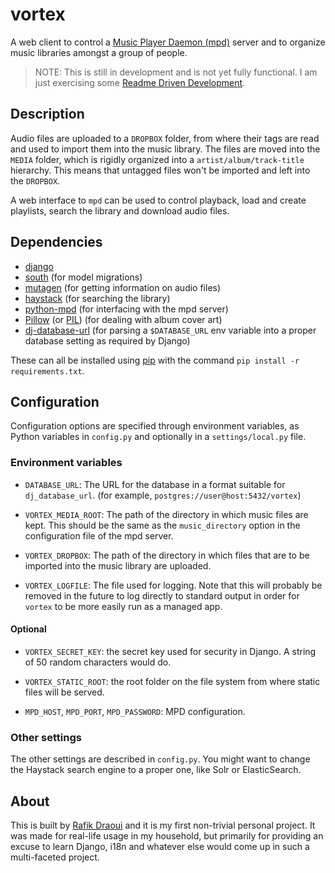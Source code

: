 # vortex

A web client to control a [Music Player Daemon (mpd)][mpd] server and to
organize music libraries amongst a group of people.

> NOTE: This is still in development and is not yet fully functional. I am
> just exercising some [Readme Driven Development][rdd].


## Description

Audio files are uploaded to a `DROPBOX` folder, from where their tags are read
and used to import them into the music library. The files are moved into the
`MEDIA` folder, which is rigidly organized into a `artist/album/track-title`
hierarchy. This means that untagged files won't be imported and left into the
`DROPBOX`.

A web interface to `mpd` can be used to control playback, load and create
playlists, search the library and download audio files.


## Dependencies
* [django][]
* [south][] (for model migrations)
* [mutagen][] (for getting information on audio files)
* [haystack][] (for searching the library)
* [python-mpd][] (for interfacing with the mpd server)
* [Pillow][] (or [PIL][]) (for dealing with album cover art)
* [dj-database-url][] (for parsing a `$DATABASE_URL` env variable into a proper
                       database setting as required by Django)

These can all be installed using [pip][] with the command `pip install -r
requirements.txt`.


## Configuration

Configuration options are specified through environment variables, as Python
variables in `config.py` and optionally in a `settings/local.py` file.


### Environment variables

* `DATABASE_URL`: The URL for the database in a format suitable for
  `dj_database_url`. (for example, `postgres://user@host:5432/vortex`)

* `VORTEX_MEDIA_ROOT`: The path of the directory in which music files are kept.
  This should be the same as the `music_directory` option in the configuration
  file of the mpd server.

* `VORTEX_DROPBOX`: The path of the directory in which files that are to be
  imported into the music library are uploaded.

* `VORTEX_LOGFILE`: The file used for logging. Note that this will probably be
  removed in the future to log directly to standard output in order for
  `vortex` to be more easily run as a managed app.

#### Optional

* `VORTEX_SECRET_KEY`: the secret key used for security in Django. A string of 50
  random characters would do.

* `VORTEX_STATIC_ROOT`: the root folder on the file system from where static files
  will be served.

* `MPD_HOST`, `MPD_PORT`, `MPD_PASSWORD`: MPD configuration.

### Other settings

The other settings are described in `config.py`. You might want to change the
Haystack search engine to a proper one, like Solr or ElasticSearch.


## About

This is built by [Rafik Draoui][] and it is my first non-trivial personal
project. It was made for real-life usage in my household, but primarily for
providing an excuse to learn Django, i18n and whatever else would come up in
such a multi-faceted project.

[mpd]: http://musicpd.org
[rdd]: http://tom.preston-werner.com/2010/08/23/readme-driven-development.html
[django]: https://www.djangoproject.com
[mutagen]: https://code.google.com/p/mutagen
[haystack]: http://haystacksearch.org
[python-mpd]: http://pypi.python.org/pypi/python-mpd
[Pillow]: https://github.com/python-imaging/Pillow
[PIL]: http://www.pythonware.com/products/pil
[south]: http://south.aeracode.org
[dj-database-url]: https://github.com/kennethreitz/dj-database-url
[pip]: http://www.pip-installer.org
[Rafik Draoui]: http://www.rafik.ca
